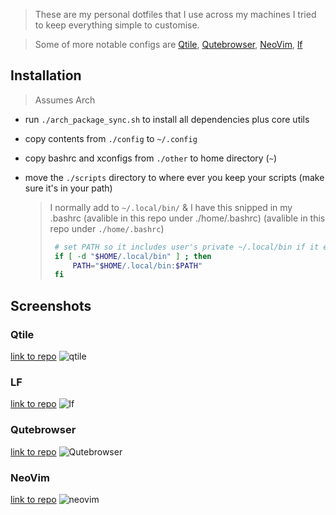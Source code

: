 > These are my personal dotfiles that I use across my machines I tried to keep everything simple to customise.

> Some of more notable configs are [Qtile](https://gitlab.com/captainblue01/dotfiles/-/tree/main/config/qtile), [Qutebrowser](https://gitlab.com/captainblue01/dotfiles/-/tree/main/config/qutebrowser), [NeoVim](https://gitlab.com/captainblue01/dotfiles/-/tree/main/config/nvim), [lf](https://gitlab.com/captainblue01/dotfiles/-/tree/main/config/lf) 
 

## Installation

> Assumes Arch

- run `./arch_package_sync.sh` to install all dependencies plus core utils
- copy contents from `./config` to `~/.config`
- copy bashrc and xconfigs from `./other` to home directory (`~`)
- move the `./scripts` directory to where ever you keep your scripts (make sure it's in your path) 

  > I normally add to `~/.local/bin/` & I have this snipped in my .bashrc (avalible in this repo under ./home/.bashrc) (avalible in this repo under `./home/.bashrc`)
  >
  > ```bash
  >  # set PATH so it includes user's private ~/.local/bin if it exists
  >  if [ -d "$HOME/.local/bin" ] ; then
  >      PATH="$HOME/.local/bin:$PATH"
  >  fi
  > ```

## Screenshots

### Qtile
[link to repo](https://gitlab.com/captainblue01/dotfiles/-/tree/main/config/qtile) 
![qtile](https://i.imgur.com/CorPYfL.png) 
### LF
[link to repo](https://gitlab.com/captainblue01/dotfiles/-/tree/main/config/lf) 
![lf](https://i.imgur.com/mJbSLGT.png) 
### Qutebrowser
[link to repo](https://gitlab.com/captainblue01/dotfiles/-/tree/main/config/qutebrowser) 
![Qutebrowser](https://i.imgur.com/wdroZeY.png)  
### NeoVim
[link to repo](https://gitlab.com/captainblue01/dotfiles/-/tree/main/config/nvim) 
![neovim](https://i.imgur.com/Rd4OgU9.png) 

